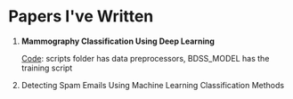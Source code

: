<h1>Papers I've Written</h1>
<ol>
	<li>
		<strong>Mammography Classification Using Deep Learning</strong>
		<p><a href="https://github.com/Zeddling/BDSS">Code</a>: scripts folder has data preprocessors, BDSS_MODEL has the training script</p>
	</li>
	<li>Detecting Spam Emails Using Machine Learning Classification Methods</li>
</ol>